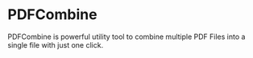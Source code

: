 # PDFCombine
PDFCombine is powerful utility tool to combine multiple PDF Files into a single file with just one click.
